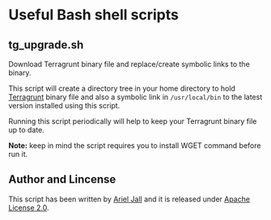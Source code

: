 # Useful Bash shell scripts

## tg_upgrade.sh

Download Terragrunt binary file and replace/create symbolic links to the binary.

This script will create a directory tree in your home directory to hold [Terragrunt](https://terragrunt.gruntwork.io/) binary file and also a symbolic link in `/usr/local/bin` to the latest version installed using this script.

Running this script periodically will help to keep your Terragrunt binary file up to date.

**Note:** keep in mind the script requires you to install WGET command before run it.

## Author and Lincense

This script has been written by [Ariel Jall](https://github.com/ArielJalil) and it is released under [Apache License 2.0](https://www.apache.org/licenses/LICENSE-2.0).
